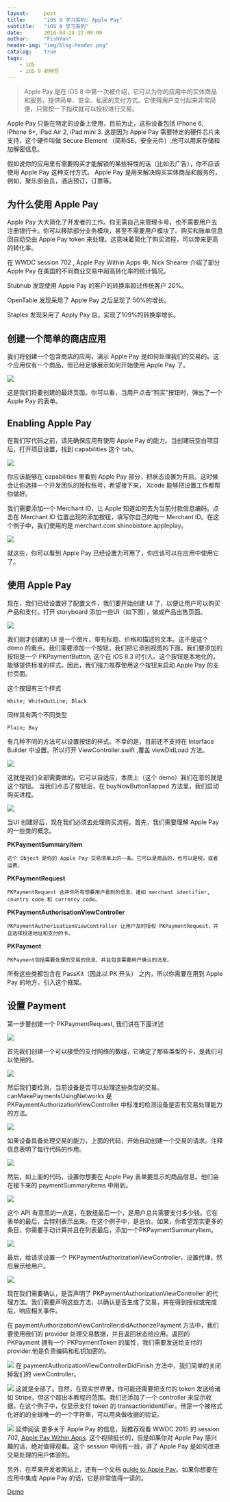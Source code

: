```yaml
---
layout:     post
title:      "iOS 9 学习系列: Apple Pay"
subtitle:   "iOS 9 学习系列"
date:       2016-04-24 22:00:00
author:     "FishYan"
header-img: "img/blog-header.png" 
catalog:    true
tags:
    - iOS
    - iOS 9 新特性
---
```


>Apple Pay 是在 iOS 8 中第一次被介绍，它可以为你的应用中的实体商品和服务，提供简单、安全、私密的支付方式。它使得用户支付起来非常简便，只需按一下指纹就可以授权进行交易。

Apple Pay 只能在特定的设备上使用，目前为止，这些设备包括 iPhone 6, iPhone 6+, iPad Air 2, iPad mini 3. 这是因为 Apple Pay 需要特定的硬件芯片来支持，这个硬件叫做 Secure Element （简称SE，安全元件）,他可以用来存储和加解密信息。

假如说你的应用里有需要购买才能解锁的某些特性的话（比如去广告），你不应该使用 Apple Pay 这种支付方式。 Apple Pay 是用来解决购买实体商品和服务的，例如，聚乐部会员，酒店预订，订票等。

## 为什么使用 Apple Pay

Apple Pay 大大简化了开发者的工作。你无需自己来管理卡号，也不需要用户去注册银行卡。你可以移除部分业务模块，甚至不需要用户模块了。购买和账单信息回自动交由 Apple Pay token 来处理。这意味着简化了购买流程，可以带来更高的转化率。

在 WWDC session 702 , Apple Pay Within Apps 中, Nick Shearer 介绍了部分 Apple Pay 在美国的不同商业交易中超高转化率的统计情况。

Stubhub 发现使用 Apple Pay 的客户的转换率超过传统客户 20%。

OpenTable 发现采用了 Apple Pay 之后呈现了 50%的增长。

Staples 发现采用了 Apply Pay 后，实现了109%的转换率增长。
## 创建一个简单的商店应用
我们将创建一个包含商店的应用，演示 Apple Pay 是如何处理我们的交易的。这个应用仅有一个商品，但已经足够展示如何开始使用 Apple Pay 了。

![](http://upload-images.jianshu.io/upload_images/28255-1634d075ec402013.png?imageMogr2/auto-orient/strip%7CimageView2/2/w/1240)

这是我们将要创建的最终页面。你可以看，当用户点击“购买”按钮时，弹出了一个 Apple Pay 的表单。

## Enabling Apple Pay
在我们写代码之前，请先确保应用有使用 Apple Pay 的能力。当创建玩空白项目后，打开项目设置，找到 capabilities 这个 tab。

![](http://upload-images.jianshu.io/upload_images/28255-41f6af5efce47fdc.png?imageMogr2/auto-orient/strip%7CimageView2/2/w/1240)

你应该能够在 capabilities 里看到 Apple Pay 部分，把状态设置为开启。这时候会让你选择一个开发团队的授权账号，希望接下来， Xcode 能够把设置工作都帮你做好。

我们需要添加一个 Merchant ID，让 Apple 知道如何去为当前付款信息编码。点击在 Merchant ID 位置出现的添加按钮，填写你自己的唯一 Merchant ID。在这个例子中，我们使用的是 merchant.com.shinobistore.appleplay。

![](http://upload-images.jianshu.io/upload_images/28255-6bb0fb21a4dbf1cb.png?imageMogr2/auto-orient/strip%7CimageView2/2/w/1240)

就这些，你可以看到 Apple Pay 已经设置为可用了，你应该可以在应用中使用它了。

## 使用 Apple Pay
现在，我们已经设置好了配置文件，我们要开始创建 UI 了，以便让用户可以购买产品和支付。打开 storyboard 添加一些UI（如下图），做成产品出售页面。

![](http://upload-images.jianshu.io/upload_images/28255-ba138dfead6247a8.png?imageMogr2/auto-orient/strip%7CimageView2/2/w/1240)

我们刚才创建的 UI 是一个图片，带有标题、价格和描述的文本。这不是这个 demo 的重点。我们需要添加一个按钮，我们把它添到视图的下面。我们要添加的按钮是一个 PKPaymentButton, 这个在 iOS 8.3 时引入。这个按钮是本地化的，能够提供标准的样式。因此，我们强力推荐使用这个按钮来启动 Apple Pay 的支付页面。

这个按钮有三个样式
```
White; WhiteOutLine; Black
```
同样具有两个不同类型
```
Plain; Buy
```
有几种不同的方法可以设置按钮的样式。不幸的是，目前还不支持在 Interface Builder 中设置。所以打开 ViewController.swift ,覆盖 viewDidLoad 方法。

![](http://upload-images.jianshu.io/upload_images/28255-48984e99fd5f8f26.png?imageMogr2/auto-orient/strip%7CimageView2/2/w/1240)

这就是我们全部需要做的。它可以自适应，本质上（这个 demo）我们在意的就是这个按钮。 当我们点击了按钮后，在 buyNowButtonTapped 方法里，我们启动购买进程。

![](http://upload-images.jianshu.io/upload_images/28255-f53fa8cc7854106d.png?imageMogr2/auto-orient/strip%7CimageView2/2/w/1240)

当UI 创建好后，现在我们必须去处理购买流程。首先，我们需要理解 Apple Pay 的一些类的概念。

**PKPaymentSummaryItem**

    这个 Object 是你的 Apple Pay 交易清单上的一条。它可以是商品的，也可以是税，或者运费。

**PKPaymentRequest**

    PKPaymentRequest 合并你所有想要用户看到的信息。诸如 merchant identifier, country code 和 currency code。

**PKPaymentAuthorisationViewController**

    PKPaymentAuthorisationViewController 让用户及时授权 PKPaymentRequest，并且选择投递地址和支付的卡。

**PKPayment**

    PKPayment包括需要处理的交易的信息，并且包含需要用户确认的消息。

所有这些类都包含在 PassKit（因此以 PK 开头） 之内，所以你需要在用到 Apple Pay 的地方，引入这个框架。

## 设置 Payment
第一步要创建一个 PKPaymentRequest, 我们讲在下面详述

![](http://upload-images.jianshu.io/upload_images/28255-6acdf464abd10b1a.png?imageMogr2/auto-orient/strip%7CimageView2/2/w/1240)

首先我们创建一个可以接受的支付网络的数组，它确定了那些类型的卡，是我们可以使用的。

![](http://upload-images.jianshu.io/upload_images/28255-06a99499b3a57bf1.png?imageMogr2/auto-orient/strip%7CimageView2/2/w/1240)

然后我们要检测，当前设备是否可以处理这些类型的交易。canMakePaymentsUsingNetworks 是PKPaymentAuthorizationViewController 中标准的检测设备是否有交易处理能力的方法。

![](http://upload-images.jianshu.io/upload_images/28255-795afc9830273624.png?imageMogr2/auto-orient/strip%7CimageView2/2/w/1240)

如果设备具备处理交易的能力，上面的代码，开始自动创建一个交易的请求。注释信息表明了每行代码的作用。

![](http://upload-images.jianshu.io/upload_images/28255-1a6cd2bbd74e1a5d.png?imageMogr2/auto-orient/strip%7CimageView2/2/w/1240)

然后，如上面的代码，设置你想要在 Apple Pay 表单要显示的商品信息。他们会在接下来的 paymentSummaryItems 中用到。

![](http://upload-images.jianshu.io/upload_images/28255-d32a71a0114f6d1c.png?imageMogr2/auto-orient/strip%7CimageView2/2/w/1240)

这个 API 有意思的一点是，在数组最后一个，是用户总共需要支付多少钱。它在表单的最后，会特别表示出来。在这个例子中，是总价。如果，你希望现实更多的条目，你需要手动计算并且在列表最后，添加一个PKPaymentSummaryItem。

![](http://upload-images.jianshu.io/upload_images/28255-3944481d966355a6.png?imageMogr2/auto-orient/strip%7CimageView2/2/w/1240)

最后，给请求设置一个 PKPaymentAuthorizationViewController，设置代理，然后展示给用户。

![](http://upload-images.jianshu.io/upload_images/28255-8edce6c6ed61401a.png?imageMogr2/auto-orient/strip%7CimageView2/2/w/1240)

现在我们需要确认，是否声明了 PKPaymentAuthorizationViewController 的代理方法。我们需要声明这些方法，以确认是否生成了交易，并在得到授权或完成后，响应相关事件。

在 paymentAuthorizationViewController:didAuthorizePayment 方法中，我们要使用我们的 provider 处理交易数据，并且返回状态给应用。返回的 PKPayment 拥有一个 PKPaymentToken 的属性，我们需要发送给支付的 provider.他是负责编码和私钥加密的。


![](http://upload-images.jianshu.io/upload_images/28255-412e6d3fa8be47fc.png?imageMogr2/auto-orient/strip%7CimageView2/2/w/1240)
在 paymentAuthorizationViewControllerDidFinish 方法中，我们简单的关闭掉我们的 viewController。


![](http://upload-images.jianshu.io/upload_images/28255-3f941bf52cc3bc64.png?imageMogr2/auto-orient/strip%7CimageView2/2/w/1240)
这就是全部了。显然，在现实世界里，你可能还需要把支付的 token 发送给诸如 Stripe，但这个超出本教程的范围。我们还添加了一个  controller 来显示收据。在这个例子中，仅显示支付 token 的 transactionIdentifier。他是一个被格式化好的的全球唯一的一个字符串，可以用来做收据的验证。


![](http://upload-images.jianshu.io/upload_images/28255-45da1e6334f0ef7a.png?imageMogr2/auto-orient/strip%7CimageView2/2/w/1240)
延伸阅读
更多关于 Apple Pay 的信息，我推荐观看 WWDC 2015 的 session 702, [Apple Pay Within Apps](https://developer.apple.com/videos/wwdc/2015/?id=702). 这个视频挺长的，但是如果你对 Apple Pay 感兴趣的话，绝对值得观看。这个 session 中间有一段，讲了 Apple Pay 是如何改进交易处理的用户体验的。

另外，在苹果开发者网站上，还有一个文档 [guide to Apple Pay](https://developer.apple.com/apple-pay/)。如果你想要在应用中集成 Apple Pay 的话，它是非常值得一读的。

[Demo](https://github.com/fish-yan/Apple-Pay)